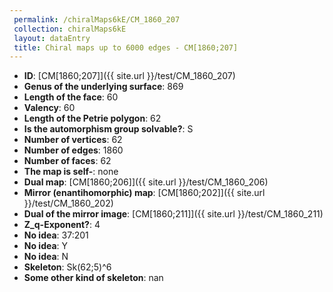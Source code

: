 ```yaml
--- 
 permalink: /chiralMaps6kE/CM_1860_207 
 collection: chiralMaps6kE
 layout: dataEntry
 title: Chiral maps up to 6000 edges - CM[1860;207]
---
```


- **ID**: [CM[1860;207]]({{ site.url }}/test/CM_1860_207)
- **Genus of the underlying surface**: 869
- **Length of the face**: 60
- **Valency**: 60
- **Length of the Petrie polygon**: 62
- **Is the automorphism group solvable?**: S
- **Number of vertices**: 62
- **Number of edges**: 1860
- **Number of faces**: 62
- **The map is self-**: none
- **Dual map**: [CM[1860;206]]({{ site.url }}/test/CM_1860_206)
- **Mirror (enantihomorphic) map**: [CM[1860;202]]({{ site.url }}/test/CM_1860_202)
- **Dual of the mirror image**: [CM[1860;211]]({{ site.url }}/test/CM_1860_211)
- **Z_q-Exponent?**: 4
- **No idea**:  37:201
- **No idea**: Y
- **No idea**: N
- **Skeleton**: Sk(62;5)^6
- **Some other kind of skeleton**: nan
